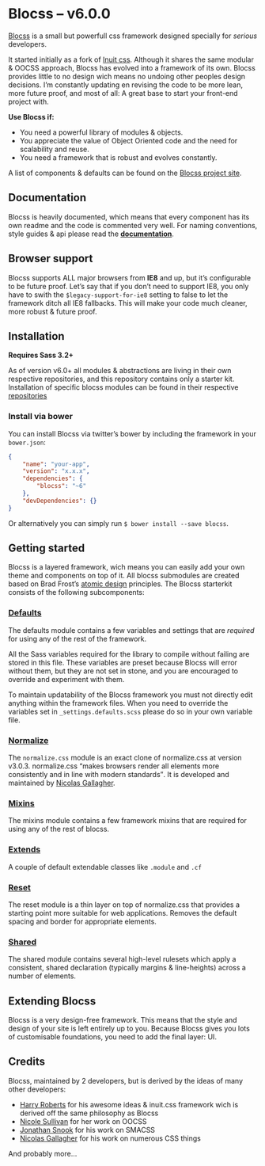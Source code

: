 # Blocss – v6.0.0

[Blocss](http://blocss.github.io/blocss) is a small but powerfull css framework designed specially for _serious_ developers.

It started initially as a fork of [Inuit css](https://github.com/csswizardry/inuit.css). Although it shares the same modular & OOCSS approach, Blocss has evolved into a framework of its own. Blocss provides little to no design wich means no undoing other peoples design decisions. I’m constantly updating en revising the code to be more lean, more future proof, and most of all: A great base to start your front-end project with.

**Use Blocss if:**

* You need a powerful library of modules & objects.
* You appreciate the value of Object Oriented code and the need for scalability
  and reuse.
* You need a framework that is robust and evolves constantly.

A list of components & defaults can be found on the [Blocss project site](http://blocss.github.io/blocss).

## Documentation
Blocss is heavily documented, which means that every component has its own readme and the code is commented very well. For naming conventions, style guides & api please read the **[documentation](doc/README.md)**.

## Browser support
Blocss supports ALL major browsers from **IE8** and up, but it’s configurable to be future proof. Let’s say that if you don’t need to support IE8, you only have to swith the `$legacy-support-for-ie8` setting to false to let the framework ditch all IE8 fallbacks. This will make your code much cleaner, more robust & future proof.

## Installation

**Requires Sass 3.2+**

As of version v6.0+ all modules & abstractions are living in their own respective repositories, and this repository contains only a starter kit. Installation of specific blocss modules can be found in their respective [repositories](https://github.com/Blocss)

### Install via bower
You can install Blocss via twitter’s bower by including the framework in your `bower.json`:

```json
{
    "name": "your-app",
    "version": "x.x.x",
    "dependencies": {
        "blocss": "~6"
    },
    "devDependencies": {}
}
```
Or alternatively you can simply run `$ bower install --save blocss`.

## Getting started
Blocss is a layered framework, wich means you can easily add your own theme and components on top of it. All blocss submodules are created based on Brad Frost’s
[atomic design](http://bradfrost.com/blog/post/atomic-web-design/) principles.
The Blocss starterkit consists of the following subcomponents:

### [Defaults](https://github.com/Blocss/settings.defaults)

The defaults module contains a few variables and settings that are _required_ for using any of the rest of the framework.

All the Sass variables required for the library to compile without failing are stored in this file. These variables are preset because Blocss will error without them, but they are not set in stone, and you are encouraged to override and experiment with them.

To maintain updatability of the Blocss framework you must not directly edit anything within the framework files.
When you need to override the variables set in `_settings.defaults.scss` please do so in your own variable file.

### [Normalize](https://github.com/Blocss/atoms.normalize)

The `normalize.css` module is an exact clone of normalize.css at version v3.0.3.
normalize.css <q>makes browsers render all elements more consistently and in
line with modern standards</q>. It is developed and maintained by [Nicolas
Gallagher](https://twitter.com/necolas).

### [Mixins](https://github.com/Blocss/tools.mixins)

The mixins module contains a few framework mixins that are required for using any of the rest of blocss.

### [Extends](https://github.com/Blocss/tools.extends)

A couple of default extendable classes like `.module` and `.cf`

### [Reset](https://github.com/Blocss/atoms.reset)

The reset module is a thin layer on top of normalize.css that provides a starting point more suitable for web applications. Removes the default spacing and border for appropriate elements.

### [Shared](https://github.com/Blocss/atoms.shared)

The shared module contains several high-level rulesets which apply a consistent, shared declaration (typically margins & line-heights) across a number of elements.


## Extending Blocss

Blocss is a very design-free framework. This means that the style and design
of your site is left entirely up to you.
Because Blocss gives you lots of customisable foundations, you need to add
the final layer: UI.


## Credits

Blocss, maintained by 2 developers, but is derived by the ideas of many other developers:

* [Harry Roberts](https://twitter.com/csswizardry) for his awesome ideas & inuit.css framework wich is derived off the same philosophy as Blocss
* [Nicole Sullivan](https://twitter.com/stubbornella) for her work on OOCSS
* [Jonathan Snook](https://twitter.com/snookca) for his work on SMACSS
* [Nicolas Gallagher](https://twitter.com/necolas) for his work on numerous CSS things

And probably more…
